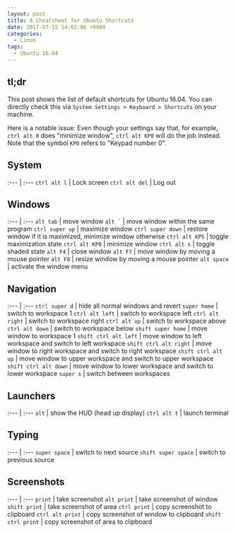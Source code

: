 ```yaml
---
layout: post
title: A Cheatsheet for Ubuntu Shortcuts
date: 2017-07-15 14:02:00 +0900
categories:
  - Linux
tags:
  - Ubuntu 16.04
---
```


## tl;dr

This post shows the list of default shortcuts for Ubuntu 16.04. You can directly check this via `System Settings > Keyboard > Shortcuts` on your machine.

Here is a notable issue: Even though your settings say that, for example, `ctrl alt 0` does "minimize window", `ctrl alt KP0` will do the job instead. Note that the symbol `KP0` refers to "Keypad number 0".

## System

:--- | :---
`ctrl alt l` | Lock screen
`ctrl alt del` | Log out

## Windows

:--- | :---
`alt tab` | move window
`` alt ` `` | move window within the same program
`ctrl super up` | maximize window
`ctrl super down` | restore window if it is maximized, minimize window otherwise
`ctrl alt KP5` | toggle maximization state
`ctrl alt KP0` | minimize window
`ctrl alt s` | toggle shaded state
`alt F4` | close window
`alt F7` | move window by moving a mouse pointer
`alt F8` | resize window by moving a mouse pointer
`alt space` | activate the window menu

## Navigation

:--- | :---
`ctrl super d` | hide all normal windows and revert
`super home` | switch to workspace 1
`ctrl alt left` | switch to workspace left
`ctrl alt right` | switch to workspace right
`ctrl alt up` | switch to workspace above
`ctrl alt down` | switch to workspace below
`shift super home` | move window to workspace 1
`shift ctrl alt left` | move window to left workspace and switch to left workspace
`shift ctrl alt right` | move window to right workspace and switch to right workspace
`shift ctrl alt up` | move window to upper workspace and switch to upper workspace
`shift ctrl alt down` | move window to lower workspace and switch to lower workspace
`super s` | switch between workspaces

## Launchers

:--- | :---
`alt` | show the HUD (head up display)
`ctrl alt t` | launch terminal


## Typing

:--- | :---
`super space` | switch to next source
`shift super space` | switch to previous source

## Screenshots

:--- | :---
`print` | take screenshot
`alt print` | take screenshot of window
`shift print` | take screenshot of area
`ctrl print` | copy screenshot to clipboard
`ctrl alt print` | copy screenshot of window to clipboard
`shift ctrl print` | copy screenshot of area to clipboard
